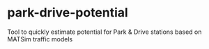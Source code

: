 # park-drive-potential
Tool to quickly estimate potential for Park &amp; Drive stations based on MATSim traffic models
